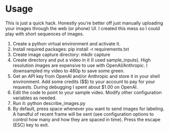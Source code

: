 # Usage

This is just a quick hack.  Honestly you're better off just manually uploading your images through the web (or phone) UI.  I created this mess so I could play with short sequences of images.

1. Create a python virtual environment and activate it.
2. Install required packages: pip install -r requirements.txt
3. Create image capture directory: mkdir capture
4. Create directory and put a video in it (I used sample_inputs).  High resolution images are expensive to use with OpenAI/Anthropic.  I downsampled my video to 480p to save some green.
5. Get an API key from OpenAI and/or Anthropic and store it in your shell environment.  Add some credits ($$) to your account to pay for your requests.  During debugging I spent about $1.00 on OpenAI.
6. Edit the code to point to your sample video.  Modify other configuration variables as needed.
7. Run it: python describe_images.py
8. By default, press space whenever you want to send images for labeling.  A handful of recent frame will be sent (see configuration options to control how many and how they are spaced in time).  Press the escape (ESC) key to exit.
